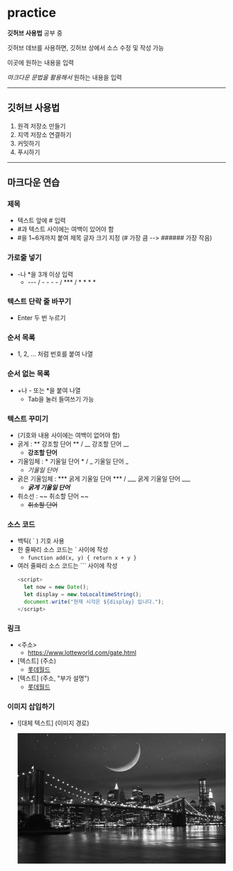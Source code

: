 # practice

**깃허브 사용법** 공부 중

깃허브 데브를 사용하면, 깃허브 상에서 소스 수정 및 작성 가능

이곳에 원하는 내용을 입력

*마크다운 문법을 활용해서* 원하는 내용을 입력

- - - - -

## 깃허브 사용법

1. 원격 저장소 만들기
2. 지역 저장소 연결하기
3. 커밋하기
4. 푸시하기

- - - - -

## 마크다운 연습

### 제목
- 텍스트 앞에 # 입력
- #과 텍스트 사이에는 여백이 있어야 함
- #을 1~6개까지 붙여 제목 글자 크기 지정 (# 가장 큼 --> ###### 가장 작음)

### 가로줄 넣기
- -나 *을 3개 이상 입력
  - --- / - - - - / *** / * * * *

### 텍스트 단락 줄 바꾸기
- Enter 두 번 누르기

### 순서 목록
- 1, 2, ... 처럼 번호를 붙여 나열

### 순서 없는 목록
- +나 - 또는 *을 붙여 나열
  - Tab을 눌러 들여쓰기 가능

### 텍스트 꾸미기
- (기호와 내용 사이에는 여백이 없어야 함)
- 굵게 : ** 강조할 단어 ** / __ 강조할 단어 __
  - **강조할 단어**
- 기울임체 : * 기울일 단어 * / _ 기울일 단어 _
  - *기울일 단어*
- 굵은 기울임체 : *** 굵게 기울일 단어 *** / ___ 굵게 기울일 단어 ___
  - ***굵게 기울일 단어***
- 취소선 : ~~ 취소할 단어 ~~
  - ~~취소할 단어~~

### 소스 코드
- 백틱( ` ) 기호 사용
- 한 줄짜리 소스 코드는 ` 사이에 작성
  - `function add(x, y) { return x + y }`
- 여러 줄짜리 소스 코드는 ``` 사이에 작성
  ```javascript
  <script>
    let now = new Date();
    let display = new.toLocaltimeString();
    document.write("현재 시각은 ${display} 입니다.");
  </script>
  ```

### 링크
- <주소>
  - <https://www.lotteworld.com/gate.html>
- [텍스트] (주소)
  - [롯데월드](https://www.lotteworld.com/gate.html)
- [텍스트] (주소, "부가 설명")
  - [롯데월드](https://www.lotteworld.com/gate.html, "클릭하면 롯데월드 홈페이지로 이동합니다.")

### 이미지 삽입하기
- ![대체 텍스트] (이미지 경로)

  ![프로필 이미지](./야경1.jpg)

